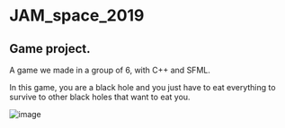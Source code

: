 # JAM_space_2019
## Game project.

A game we made in a group of 6, with C++ and SFML.

In this game, you are a black hole and you just have to eat everything to survive to other black holes that want to eat you.

![image](https://user-images.githubusercontent.com/48088392/75151739-b322a080-5707-11ea-94cb-99737caf3295.gif)
